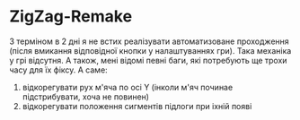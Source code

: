 # ZigZag-Remake
З терміном в 2 дні я не встих реалізувати автоматизоване проходження (після вмикання відповідної кнопки у налаштуваннях гри). Така механіка у грі відсутня.
А також, мені відомі певні баги, які потребують ще трохи часу для їх фіксу.
А саме: 
1. відкорегувати рух м'яча по осі Y (інколи м'яч починае підстрибувати, хоча не повинен)
2. відкорегувати положення сигментів підлоги при іхній появі
